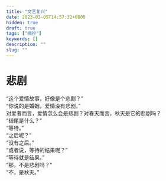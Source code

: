 ```yaml
---
title: "文艺复兴"
date: 2023-03-05T14:57:32+0800
hidden: true
draft: true
tags: ["摘抄"]
keywords: []
description: ""
slug: ""
---
```


# 悲剧

“这个爱情故事，好像是个悲剧？”  
“你说的是婚姻，爱情没有悲剧。”  
对爱者而言，爱情怎么会是悲剧？对春天而言，秋天是它的悲剧吗？  
“结尾是什么？”  
“等待。”  
“之后呢？”  
“没有之后。”  
“或者说，等待的结果呢？”  
“等待就是结果。”  
“那，不是悲剧吗？”  
“不，是秋天。”  

